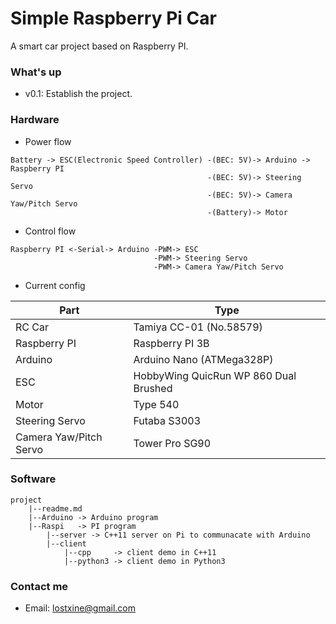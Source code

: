 # Simple Raspberry Pi Car

A smart car project based on Raspberry PI.


### What's up
* v0.1: Establish the project.

### Hardware
* Power flow
```
Battery -> ESC(Electronic Speed Controller) -(BEC: 5V)-> Arduino -> Raspberry PI
                                            -(BEC: 5V)-> Steering Servo
                                            -(BEC: 5V)-> Camera Yaw/Pitch Servo
                                            -(Battery)-> Motor
```
* Control flow
```
Raspberry PI <-Serial-> Arduino -PWM-> ESC
                                -PWM-> Steering Servo
                                -PWM-> Camera Yaw/Pitch Servo
```
* Current config

|Part|Type|
|----|----|
|RC Car|Tamiya CC-01 (No.58579)|
|Raspberry PI|Raspberry PI 3B|
|Arduino|Arduino Nano (ATMega328P)|
|ESC|HobbyWing QuicRun WP 860 Dual Brushed|
|Motor|Type 540|
|Steering Servo|Futaba S3003|
|Camera Yaw/Pitch Servo|Tower Pro SG90|

### Software
```
project
    |--readme.md
    |--Arduino -> Arduino program
    |--Raspi   -> PI program
        |--server -> C++11 server on Pi to communacate with Arduino
        |--client
            |--cpp     -> client demo in C++11
            |--python3 -> client demo in Python3
```

### Contact me
* Email: lostxine@gmail.com

